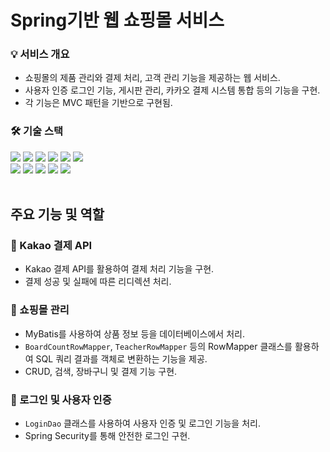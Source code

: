 # Spring기반 웹 쇼핑몰 서비스
### 💡 서비스 개요
- 쇼핑몰의 제품 관리와 결제 처리, 고객 관리 기능을 제공하는 웹 서비스.
- 사용자 인증 로그인 기능, 게시판 관리, 카카오 결제 시스템 통합 등의 기능을 구현. 
- 각 기능은 MVC 패턴을 기반으로 구현됨.
### 🛠️ 기술 스택
</div>
    <div style="text-align: left;">
    <div> <img src="https://img.shields.io/badge/Java-007396?style=flat-square&logo=Java&logoColor=white">
          <img src="https://img.shields.io/badge/Spring-6DB33F?style=flat-square&logo=Spring&logoColor=white">
          <img src="https://img.shields.io/badge/Spring Security-6DB33F?style=flat-square&logo=Spring Security&logoColor=white">
          <img src="https://img.shields.io/badge/Jsp-607396?style=flat-square&logo=Jsp&logoColor=white">
          <img src="https://img.shields.io/badge/Mybatis-003496?style=flat-square&logo=Mybatis&logoColor=white">
          <img src="https://img.shields.io/badge/OpenAPI-004596?style=flat-square&logo=OpenAPI&logoColor=white">
          <br>
          <img src="https://img.shields.io/badge/Javascript-F7DF1E?style=flat-square&logo=Javascript&logoColor=white">
          <img src="https://img.shields.io/badge/CSS3-1572B6?style=flat-square&logo=CSS3&logoColor=white">
          <img src="https://img.shields.io/badge/HTML5-E34F26?style=flat-square&logo=HTML5&logoColor=white">
          <img src="https://img.shields.io/badge/Oracle-F80000?style=flat-square&logo=Oracle&logoColor=white">
          <img src="https://img.shields.io/badge/Github-181717?style=flat-square&logo=Github&logoColor=white">
          </div>
    </div>
<br>

## 주요 기능 및 역할

### 📝 Kakao 결제 API
- Kakao 결제 API를 활용하여 결제 처리 기능을 구현.
- 결제 성공 및 실패에 따른 리디렉션 처리.

### 📝 쇼핑몰 관리
- MyBatis를 사용하여 상품 정보 등을 데이터베이스에서 처리.
- `BoardCountRowMapper`, `TeacherRowMapper` 등의 RowMapper 클래스를 활용하여 SQL 쿼리 결과를 객체로 변환하는 기능을 제공.
- CRUD, 검색, 장바구니 및 결제 기능 구현.

### 📝 로그인 및 사용자 인증
- `LoginDao` 클래스를 사용하여 사용자 인증 및 로그인 기능을 처리.
- Spring Security를 통해 안전한 로그인 구현.


